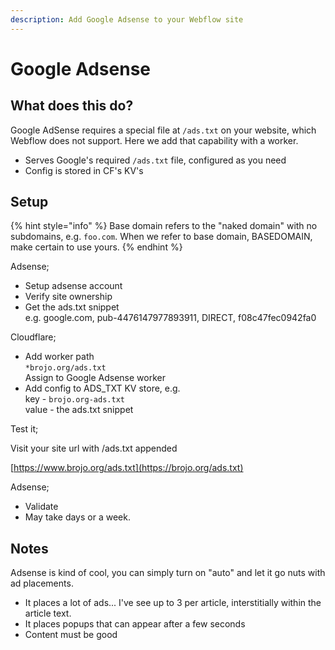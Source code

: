 ```yaml
---
description: Add Google Adsense to your Webflow site
---
```


# Google Adsense

## What does this do?

Google AdSense requires a special file at `/ads.txt` on your website, which Webflow does not support. Here we add that capability with a worker.

* Serves Google's required `/ads.txt` file, configured as you need
* Config is stored in CF's KV's&#x20;

## Setup

{% hint style="info" %}
Base domain refers to the "naked domain" with no subdomains, e.g. `foo.com`.  When we refer to base domain, BASEDOMAIN, make certain to use yours.
{% endhint %}

Adsense;&#x20;

* Setup adsense account
* Verify site ownership
* Get the ads.txt snippet\
  e.g. google.com, pub-4476147977893911, DIRECT, f08c47fec0942fa0

Cloudflare;&#x20;

* Add worker path\
  `*brojo.org/ads.txt`\
  Assign to Google Adsense worker
* Add config to ADS\_TXT KV store, e.g. \
  key - `brojo.org-ads.txt`\
  value - the ads.txt snippet

Test it;

Visit your site url with /ads.txt appended&#x20;

[https://www.brojo.org/ads.txt](https://brojo.org/ads.txt)

Adsense;

* Validate&#x20;
* May take days or a week.&#x20;

## Notes

Adsense is kind of cool, you can simply turn on "auto" and let it go nuts with ad placements.

* It places a lot of ads... I've see up to 3 per article, interstitially within the article text.&#x20;
* It places popups that can appear after a few seconds&#x20;
* Content must be good&#x20;









&#x20;

